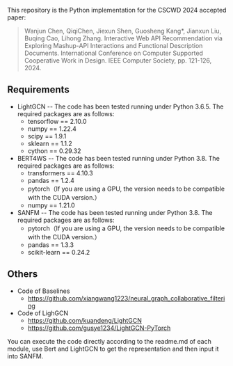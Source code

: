 This repository is the Python implementation for the CSCWD 2024 accepted paper:
> Wanjun Chen, QiqiChen, Jiexun Shen, Guosheng Kang*, Jianxun Liu, Buqing Cao, Lihong Zhang. Interactive Web API Recommendation via Exploring Mashup-API Interactions and Functional Description Documents. International Conference on Computer Supported Cooperative Work in Design. IEEE Computer Society, pp. 121-126, 2024.

## Requirements

- LightGCN -- The code has been tested running under Python 3.6.5. The required packages are as follows:
  * tensorflow == 2.10.0
  * numpy == 1.22.4
  * scipy == 1.9.1
  * sklearn == 1.1.2
  * cython == 0.29.32
- BERT4WS -- The code has been tested running under Python 3.8. The required packages are as follows:
  - transformers == 4.10.3
  - pandas == 1.2.4
  - pytorch（If you are using a GPU, the version needs to be compatible with the CUDA version.）
  - numpy == 1.21.0
- SANFM -- The code has been tested running under Python 3.8. The required packages are as follows:
  - pytorch（If you are using a GPU, the version needs to be compatible with the CUDA version.）
  - pandas == 1.3.3
  - scikit-learn == 0.24.2

 ## Others
- Code of Baselines
  - https://github.com/xiangwang1223/neural_graph_collaborative_filtering
- Code of LighGCN
  - https://github.com/kuandeng/LightGCN
  - https://github.com/gusye1234/LightGCN-PyTorch 

You can execute the code directly according to the readme.md of each module, use Bert and LightGCN to get the representation and then input it into SANFM.
